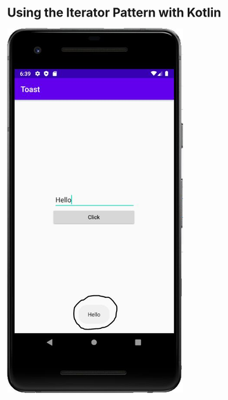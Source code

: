 # Using the Iterator Pattern with Kotlin


![screenshot](https://github.com/MehmetAliSicak/AndroidApplicationDevelopmentWithKotlin/blob/master/UserInterface/Toast/appimage/kotlin%2520ile%2520toast%2520kullan%C4%B1m%C4%B1%2520ekran%2520%C3%A7%C4%B1kt%C4%B1s%C4%B11.png?raw=true)
